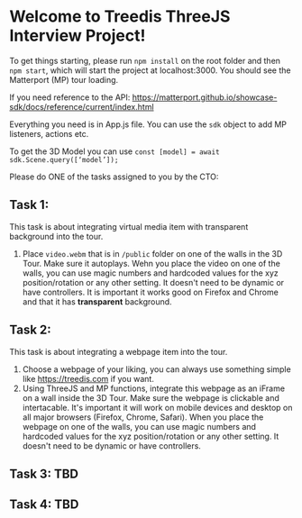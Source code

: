 # Welcome to Treedis ThreeJS Interview Project!

To get things starting, please run `npm install` on the root folder and then `npm start`, which will start the project at localhost:3000. You should see the Matterport (MP) tour loading.

If you need reference to the API:
https://matterport.github.io/showcase-sdk/docs/reference/current/index.html

Everything you need is in App.js file. You can use the `sdk` object to add MP listeners, actions etc.

To get the 3D Model you can use `const [model] = await sdk.Scene.query([‘model’]);`

Please do ONE of the tasks assigned to you by the CTO:

## Task 1:

This task is about integrating virtual media item with transparent background into the tour.

1. Place `video.webm` that is in `/public` folder on one of the walls in the 3D Tour. Make sure it autoplays. Wehn you place the video on one of the walls, you can use magic numbers and hardcoded values for the xyz position/rotation or any other setting. It doesn't need to be dynamic or have controllers. It is important it works good on Firefox and Chrome and that it has **transparent** background.

## Task 2:

This task is about integrating a webpage item into the tour.

1. Choose a webpage of your liking, you can always use something simple like https://treedis.com if you want.
2. Using ThreeJS and MP functions, integrate this webpage as an iFrame on a wall inside the 3D Tour. Make sure the webpage is clickable and intertacable. It's important it will work on mobile devices and desktop on all major browsers (Firefox, Chrome, Safari). When you place the webpage on one of the walls, you can use magic numbers and hardcoded values for the xyz position/rotation or any other setting. It doesn't need to be dynamic or have controllers.

## Task 3: TBD

## Task 4: TBD